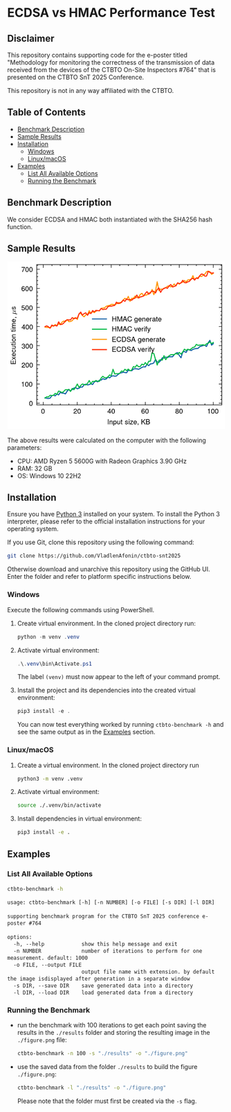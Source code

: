 # ECDSA vs HMAC Performance Test

## Disclaimer

This repository contains supporting code for the e-poster titled "Methodology for monitoring the correctness of the transmission of data received from the devices of the CTBTO On-Site Inspectors #764" that is presented on the CTBTO SnT 2025 Conference.

This repository is not in any way affiliated with the CTBTO.

## Table of Contents

<!-- mtoc start -->

- [Benchmark Description](#benchmark-description)
- [Sample Results](#sample-results)
- [Installation](#installation)
    - [Windows](#windows)
    - [Linux/macOS](#linuxmacos)
- [Examples](#examples)
    - [List All Available Options](#list-all-available-options)
    - [Running the Benchmark](#running-the-benchmark)

<!-- mtoc end -->

## Benchmark Description

We consider ECDSA and HMAC both instantiated with the SHA256 hash function.

## Sample Results

![Sample Benchmark Results Figure](./results/figure.png)

The above results were calculated on the computer with the following parameters:

- CPU: AMD Ryzen 5 5600G with Radeon Graphics 3.90 GHz
- RAM: 32 GB
- OS: Windows 10 22H2

## Installation

Ensure you have [Python 3](https://www.python.org/) installed on your system.
To install the Python 3 interpreter, please refer to the official installation instructions for your operating system.

If you use Git, clone this repository using the following command:

```bash
git clone https://github.com/VladlenAfonin/ctbto-snt2025
```

Otherwise download and unarchive this repository using the GitHub UI.
Enter the folder and refer to platform specific instructions below.

### Windows

Execute the following commands using PowerShell.

1. Create virtual environment. In the cloned project directory run:

    ```PowerShell
    python -m venv .venv
    ```

2. Activate virtual environment:

    ```PowerShell
    .\.venv\bin\Activate.ps1
    ```

    The label `(venv)` must now appear to the left of your command prompt.

3. Install the project and its dependencies into the created virtual environment:

    ```PowerShell
    pip3 install -e .
    ```

    You can now test everything worked by running `ctbto-benchmark -h` and see the same output as in the [Examples](#examples) section.

### Linux/macOS

1. Create a virtual environment. In the cloned project directory run

   ```bash
   python3 -m venv .venv
   ```

2. Activate virtual environment:

   ```bash
   source ./.venv/bin/activate
   ```

3. Install dependencies in virtual environment:

   ```bash
   pip3 install -e .
   ```

## Examples

### List All Available Options

```bash
ctbto-benchmark -h
```

```
usage: ctbto-benchmark [-h] [-n NUMBER] [-o FILE] [-s DIR] [-l DIR]

supporting benchmark program for the CTBTO SnT 2025 conference e-poster #764

options:
  -h, --help            show this help message and exit
  -n NUMBER             number of iterations to perform for one measurement. default: 1000
  -o FILE, --output FILE
                        output file name with extension. by default the image isdisplayed after generation in a separate window
  -s DIR, --save DIR    save generated data into a directory
  -l DIR, --load DIR    load generated data from a directory
```

### Running the Benchmark

- run the benchmark with 100 iterations to get each point saving the results in the `./results` folder and storing the resulting image in the `./figure.png` file:

    ```bash
    ctbto-benchmark -n 100 -s "./results" -o "./figure.png"
    ```

- use the saved data from the folder `./results` to build the figure `./figure.png`:

    ```bash
    ctbto-benchmark -l "./results" -o "./figure.png"
    ```

    Please note that the folder must first be created via the `-s` flag.
